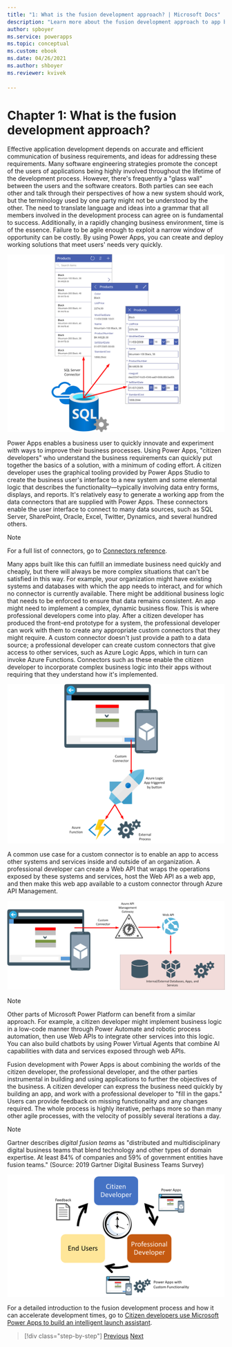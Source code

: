 ```yaml
---
title: "1: What is the fusion development approach? | Microsoft Docs"
description: "Learn more about the fusion development approach to app building in Power Apps."
author: spboyer
ms.service: powerapps
ms.topic: conceptual
ms.custom: ebook
ms.date: 04/26/2021
ms.author: shboyer
ms.reviewer: kvivek

---
```


# Chapter 1: What is the fusion development approach? 

Effective application development depends on accurate and efficient communication of business requirements, and ideas for addressing these requirements. Many software engineering strategies promote the concept of the users of applications being highly involved throughout the lifetime of the development process. However, there's frequently a "glass wall" between the users and the software creators. Both parties can see each other and talk through their perspectives of how a new system should work, but the terminology used by one party might not be understood by the other. The need to translate language and ideas into a grammar that all members involved in the development process can agree on is fundamental to success. Additionally, in a rapidly changing business environment, time is of the essence. Failure to be agile enough to exploit a narrow window of opportunity can be costly. By using Power Apps, you can create and deploy working solutions that meet users' needs very quickly.

![Basic app created with Power Apps](media/image1.png)

Power Apps enables a business user to quickly innovate and experiment with ways to improve their business processes. Using Power Apps, "citizen developers" who understand the business requirements can quickly put together the basics of a solution, with a minimum of coding effort. A citizen developer uses the graphical tooling provided by Power Apps Studio to create the business user's interface to a new system and some elemental logic that describes the functionality&mdash;typically involving data entry forms, displays, and reports. It's relatively easy to generate a working app from the data connectors that are supplied with Power Apps. These connectors enable the user interface to connect to many data sources, such as SQL Server, SharePoint, Oracle, Excel, Twitter, Dynamics, and several hundred others.

> [!NOTE]
> For a full list of connectors, go to [Connectors reference](/connectors/connector-reference/).

Many apps built like this can fulfill an immediate business need quickly and cheaply, but there will always be more complex situations that can't be satisfied in this way. For example, your organization might have existing systems and databases with which the app needs to interact, and for which no connector is currently available. There might be additional business logic that needs to be enforced to ensure that data remains consistent. An app might need to implement a complex, dynamic business flow. This is where professional developers come into play. After a citizen developer has produced the front-end prototype for a system, the professional developer can work with them to create any appropriate custom connectors that they might require. A custom connector doesn't just provide a path to a data source; a professional developer can create custom connectors that give access to other services, such as Azure Logic Apps, which in turn can invoke Azure Functions. Connectors such as these enable the citizen developer to incorporate complex business logic into their apps without requiring that they understand how it's implemented.

![App with custom connector](media/image2.png)

A common use case for a custom connector is to enable an app to access other systems and services inside and outside of an organization. A professional developer can create a Web API that wraps the operations exposed by these systems and services, host the Web API as a web app, and then make this web app available to a custom connector through Azure API Management.

![Web API with custom connector](media/image3.png)

> [!NOTE]
> Other parts of Microsoft Power Platform can benefit from a similar approach. For example, a citizen developer might implement business logic in a low-code manner through Power Automate and robotic process automation, then use Web APIs to integrate other services into this logic. You can also build chatbots by using Power Virtual Agents that combine AI capabilities with data and services exposed through web APIs.

Fusion development with Power Apps is about combining the worlds of the citizen developer, the professional developer, and the other parties instrumental in building and using applications to further the objectives of the business. A citizen developer can express the business need quickly by building an app, and work with a professional developer to "fill in the gaps." Users can provide feedback on missing functionality and any changes required. The whole process is highly iterative, perhaps more so than many other agile processes, with the velocity of possibly several iterations a day.

> [!NOTE]
> Gartner describes *digital fusion teams* as "distributed and multidisciplinary digital business teams that blend technology and other types of domain expertise. At least 84% of companies and 59% of government entities have fusion teams." (Source: 2019 Gartner Digital Business Teams Survey)

![Fusion development process](media/image4.png)

For a detailed introduction to the fusion development process and how it can accelerate development times, go to [Citizen developers use Microsoft Power Apps to build an intelligent launch assistant](https://aka.ms/AAbvfzj).

> [!div class="step-by-step"]
> [Previous](prereqs-setup.md)
> [Next](02-intro-sample-scenario.md)
